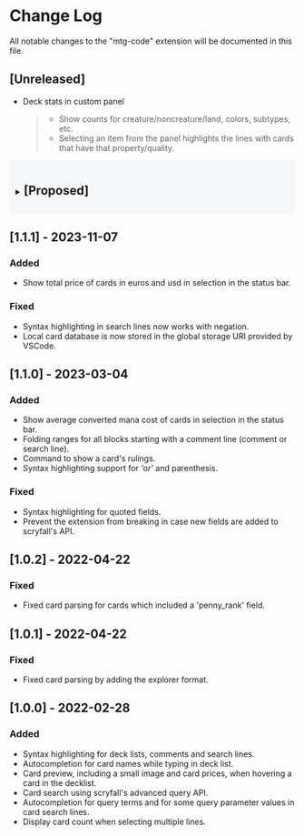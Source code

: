 # Change Log

All notable changes to the "mtg-code" extension will be documented in this file.

## [Unreleased]
<!-- The `blockquote`s under the `li` are just notes for development. They may or may not be included in the release's changelog. -->
- Deck stats in custom panel
  > * Show counts for creature/noncreature/land, colors, subtypes, etc.
  > * Selecting an item from the panel highlights the lines with cards that have that property/quality.

<!-- collapsible "proposed features" section -->
<style>
  details {
    --clr-bg: #B1C2D3;
    background-color: rgb(from var(--clr-bg) r g b / 0.1);
    padding: 0.75em;
    margin-bottom: 1em;
    summary h2 {
      display: inline-block;
    }
  }
</style>
<details>
<summary>

## [Proposed]
</summary>

### Add
- Recognition for deck files vs. scratch.
- Conversion between different deck formats.
- Deck legality checking
- Action to upload deck to deckbuilding site.
  > On success, append a comment to the deck file with a link to the online decklist, if possible.
- Action to open a scryfall search in the browser
- Action to open a card in Gatherer. (and other search engines? are there any?)
- Ability to set "search context" when deckbuilding
  > i.e. set options for `format`, `colors`, etc. that would be included in all searches made from the current deck file's editor.
- "Code Suggestion" actions (`Ctrl + .`) that would trigger searches for related cards.
  > Examples: Other red cards, Other 1 mv cards, Other cards with flying.
- Other deck views, i.e. show images in fanned-out stacks by mana cost with badges showing the number of copies of that card.
- Simplified deck probability info (probably another custom panel).
  > * Initially, this would ignore card draw, ramp, and other resource requirements (e.g. needing a creature to tap so the land makes mana of any color).
  > * The model should take into account if the land comes into play tapped.
  > * **Probabilities to compute:**
  >   * ***P**(drawing CARDNAME by turn X)*
  >   * ***P**(drawing CARDNAME by turn X && having enough mana to cast it)*
- Parse card info and replace the symbol text with the pictograph/svg.
  > * [Table of symbols](https://scryfall.com/docs/api/colors)
  > * [`/symbology` API](https://scryfall.com/docs/api/card-symbols/all)
- Localization settings: language, currency
- Card sorting actions
  > Intended for decklists

### Change
- Make the card info decorations in the editor less distracting (IMHO)
  > * Make the info on a "focused" card bright (i.e. line of current cursor or mouse hover). For all others (unfocused), turn the color alpha way down or hide it.
  > * Use a smaller font. Possibly show the info above the card name (like the "Search Cards," but not a button).
  >
  > Other possible changes:
  > * Settings to toggle showing card info only on focused line or on all lines.
  > * ***Alternative:*** Don't show card info in editor. Instead, show it in a custom "card info" panel.
  > * Perhaps having settings to select fields included in the inline info and also having a custom panel with all card details would make the most sense.

<!-- ### Deprecate -->

<!-- ### Remove -->

<!-- ### Fix -->

<!-- ### Security -->

</details>

## [1.1.1] - 2023-11-07
### Added
- Show total price of cards in euros and usd in selection in the status bar.

### Fixed
- Syntax highlighting in search lines now works with negation.
- Local card database is now stored in the global storage URI provided by VSCode.

## [1.1.0] - 2023-03-04
### Added
- Show average converted mana cost of cards in selection in the status bar.
- Folding ranges for all blocks starting with a comment line (comment or search line).
- Command to show a card's rulings.
- Syntax highlighting support for *'or'* and parenthesis.

### Fixed
- Syntax highlighting for quoted fields.
- Prevent the extension from breaking in case new fields are added to scryfall's API.

## [1.0.2] - 2022-04-22
### Fixed
- Fixed card parsing for cards which included a 'penny_rank' field.


## [1.0.1] - 2022-04-22
### Fixed
- Fixed card parsing by adding the explorer format.

## [1.0.0] - 2022-02-28
### Added
- Syntax highlighting for deck lists, comments and search lines.
- Autocompletion for card names while typing in deck list.
- Card preview, including a small image and card prices, when hovering a card in the decklist.
- Card search using scryfall's advanced query API.
- Autocompletion for query terms and for some query parameter values in card search lines.
- Display card count when selecting multiple lines.
